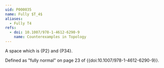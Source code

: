 ```yaml
---
uid: P000035
name: Fully $T_4$
aliases:
  - Fully T4
refs:
  - doi: 10.1007/978-1-4612-6290-9
    name: Counterexamples in Topology
---
```


A space which is {P2} and {P34}.

Defined as "fully normal" on page 23 of {{doi:10.1007/978-1-4612-6290-9}}.
